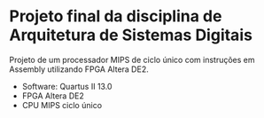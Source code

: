 # Projeto final da disciplina de Arquitetura de Sistemas Digitais

Projeto de um processador MIPS de ciclo único com instruções em Assembly utilizando FPGA Altera DE2.
- Software: Quartus II 13.0
- FPGA Altera DE2
- CPU MIPS ciclo único
